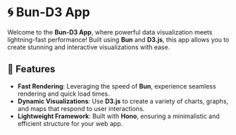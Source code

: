 # 🌀 Bun-D3 App

Welcome to the **Bun-D3 App**, where powerful data visualization meets lightning-fast performance! Built using **Bun** and **D3.js**, this app allows you to create stunning and interactive visualizations with ease.

## 🚀 Features

-   **Fast Rendering**: Leveraging the speed of **Bun**, experience seamless rendering and quick load times.
-   **Dynamic Visualizations**: Use **D3.js** to create a variety of charts, graphs, and maps that respond to user interactions.
-   **Lightweight Framework**: Built with **Hono**, ensuring a minimalistic and efficient structure for your web app.
